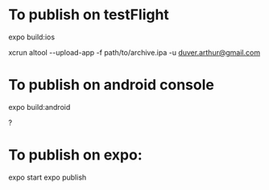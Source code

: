 # To publish on testFlight

expo build:ios

xcrun altool --upload-app -f path/to/archive.ipa -u duver.arthur@gmail.com

# To publish on android console

expo build:android

?

# To publish on expo:

expo start
expo publish
